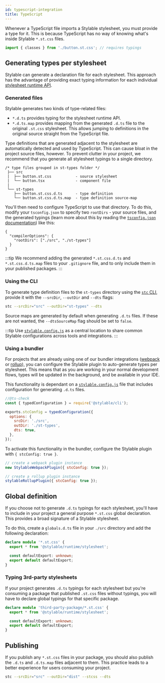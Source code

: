```yaml
---
id: typescript-integration
title: TypeScript
---
```


Whenever a TypeScript file imports a Stylable stylesheet, you must provide a type for it. This is because TypeScript has no way of knowing what's inside Stylable `*.st.css` files.

```ts title="Import example"
import { classes } from './button.st.css'; // requires typings
```

<!-- ## Define stylesheet types -->

## Generating types per stylesheet

Stylable can generate a declaration file for each stylesheet. This approach has the advantage of providing exact typing information for each individual [stylesheet runtime API](../references/runtime.md).

### Generated files

Stylable generates two kinds of type-related files:

- `*.d.ts` provides typing for the stylesheet runtime API.
- `*.d.ts.map` provides mapping from the generated `.d.ts` file to the original `.st.css` stylesheet. This allows jumping to definitions in the original source straight from the TypeScript file.

Type definitions that are generated adjacent to the stylesheet are automatically detected and used by TypeScript. This can cause bloat in the project source files, however. To prevent clutter in your project, we recommend that you generate all stylesheet typings to a single directory.

```
/* type files grouped in st-types folder */
 ├── src
 |  ├── button.st.css           - source stylesheet
 |  └── button.tsx              - component file
 |
 └── st-types
    ├── button.st.css.d.ts      - type definition
    └── button.st.css.d.ts.map  - type definition source-map
```

You'll then need to configure TypeScript to use that directory. To do this, modify your `tsconfig.json` to specify two `rootDirs` - your source files, and the generated typings (learn more about this by reading the [`tsconfig.json` documentation](https://www.typescriptlang.org/tsconfig#rootDirs)) like this:

```jsonc title="tsconfig.json"
{
  "compilerOptions": {
    "rootDirs": ["./src", "./st-types"]
  }
}
```

:::tip
We recommend adding the generated `*.st.css.d.ts` and `*.st.css.d.ts.map` files to your `.gitignore` file, and to only include them in your published packages.
:::

### Using the CLI

To generate type definition files to the `st-types` directory using the [`stc` CLI](https://github.com/wix/stylable/tree/master/packages/cli#cli-arguments), provide it with the `--srcDir`, `--outDir` and `--dts` flags:

```sh
stc --srcDir="src" --outDir="st-types" --dts
```

Source maps are generated by default when generating `.d.ts` files. If these are not wanted, the `--dtsSourceMap` flag should be set to `false`.

:::tip
Use [`stylable.config.js`](https://github.com/wix/stylable/tree/master/packages/cli#configuration-file) as a central location to share common Stylable configurations across tools and integrations.
:::

### Using a bundler

For projects that are already using one of our bundler integrations ([webpack](./webpack-integration) or [rollup](./rollup-integration)), you can configure the Stylable plugin to auto-generate types per stylesheet. This means that as you are working in your normal development flows, types will be updated in the background, and be available in your IDE.

This functionality is dependant on a [`stylable.config.js`](https://github.com/wix/stylable/tree/master/packages/cli#configuration-file) file that includes configuration for generating `.d.ts` files.

```js title="stylable.config.js"
//@ts-check
const { typedConfiguration } = require('@stylable/cli');

exports.stcConfig = typedConfiguration({
  options: {
    srcDir: './src',
    outDir: './st-types',
    dts: true,
  },
});
```

To activate this functionality in the bundler, configure the Stylable plugin with `{ stcConfig: true }`.

<!-- prettier-ignore-end -->

<!-- TODO: webpack and rollup should reference stc config themselves, and be referenced here -->

```js
// create a webpack plugin instance
new StylableWebpackPlugin({ stcConfig: true });

// create a rollup plugin instance
stylableRollupPlugin({ stcConfig: true });
```

## Global definition

If you choose not to generate `.d.ts` typings for each stylesheet, you'll have to include in your project a general purpose `*.st.css` global declaration. This provides a broad signature of a Stylable stylesheet.

To do this, create a `globals.d.ts` file in your `./src` directory and add the following declaration:

```ts title="globals.d.ts"
declare module '*.st.css' {
  export * from '@stylable/runtime/stylesheet';

  const defaultExport: unknown;
  export default defaultExport;
}
```

### Typing 3rd-party stylesheets

If your project generates `.d.ts` typings for each stylesheet but you're consuming a package that published `.st.css` files without typings, you will have to declare global typings for that specific package.

```ts title="globals.d.ts"
declare module 'third-party-package/*.st.css' {
  export * from '@stylable/runtime/stylesheet';

  const defaultExport: unknown;
  export default defaultExport;
}
```

## Publishing

If you publish any `*.st.css` files in your package, you should also publish the `.d.ts` and `.d.ts.map` files adjacent to them. This practice leads to a better experience for users consuming your project.

```sh
stc --srcDir="src" --outDir="dist" --stcss --dts
```
